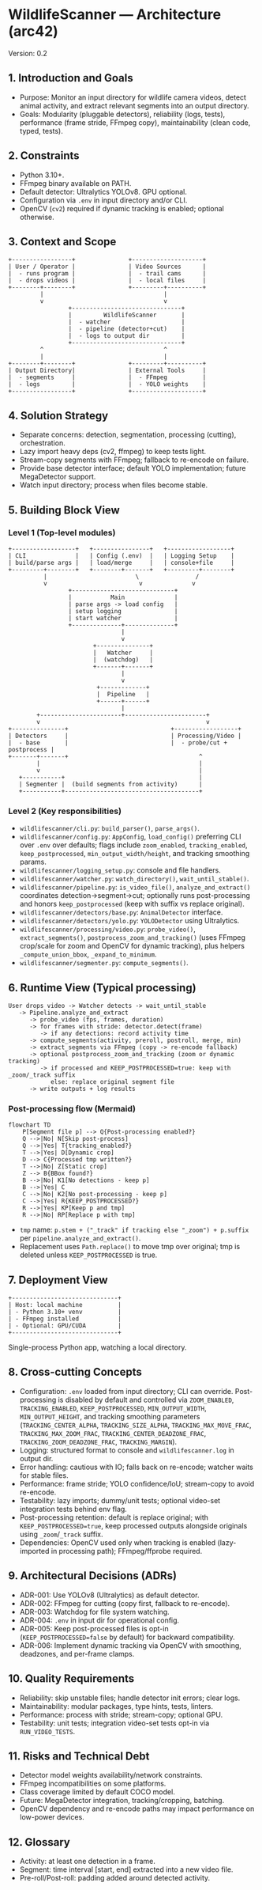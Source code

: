 # WildlifeScanner — Architecture (arc42)

Version: 0.2

## 1. Introduction and Goals
- Purpose: Monitor an input directory for wildlife camera videos, detect animal activity, and extract relevant segments into an output directory.
- Goals: Modularity (pluggable detectors), reliability (logs, tests), performance (frame stride, FFmpeg copy), maintainability (clean code, typed, tests).

## 2. Constraints
- Python 3.10+.
- FFmpeg binary available on PATH.
- Default detector: Ultralytics YOLOv8. GPU optional.
- Configuration via `.env` in input directory and/or CLI.
- OpenCV (`cv2`) required if dynamic tracking is enabled; optional otherwise.

## 3. Context and Scope
```
+-----------------+               +--------------------+
| User / Operator |               | Video Sources      |
|  - runs program |               |  - trail cams      |
|  - drops videos |               |  - local files     |
+--------+--------+               +---------+----------+
         |                                  |
         v                                  v
                 +-------------------------------+
                 |         WildlifeScanner       |
                 |  - watcher                    |
                 |  - pipeline (detector+cut)    |
                 |  - logs to output dir         |
                 +-------------------------------+
         ^                                  ^
         |                                  |
+--------+--------+               +---------+----------+
| Output Directory|               | External Tools     |
|  - segments     |               |  - FFmpeg          |
|  - logs         |               |  - YOLO weights    |
+-----------------+               +--------------------+
```

## 4. Solution Strategy
- Separate concerns: detection, segmentation, processing (cutting), orchestration.
- Lazy import heavy deps (cv2, ffmpeg) to keep tests light.
- Stream-copy segments with FFmpeg; fallback to re-encode on failure.
- Provide base detector interface; default YOLO implementation; future MegaDetector support.
- Watch input directory; process when files become stable.

## 5. Building Block View
### Level 1 (Top-level modules)
```
+------------------+   +----------------+   +------------------+
| CLI              |   | Config (.env)  |   | Logging Setup    |
| build/parse args |   | load/merge     |   | console+file     |
+---------+--------+   +--------+-------+   +---------+--------+
          |                         \                /
          v                          v              v
                 +-----------------------------+
                 |           Main              |
                 | parse args -> load config   |
                 | setup logging               |
                 | start watcher               |
                 +--------------+--------------+
                                |
                                v
                        +---------------+
                        |   Watcher     |
                        |  (watchdog)   |
                        +-------+-------+
                                |
                                v
                         +-------------+
                         |  Pipeline   |
                         +------+------+
                                |
        +-----------------------+-----------------------+
        v                                               v
+---------------+                             +------------------+
| Detectors     |                             | Processing/Video |
|  - base       |                             |  - probe/cut + postprocess |
+-------+-------+                                     ^
        |                                             |
        v                                             |
   +-----------+                                      |
   | Segmenter |  (build segments from activity)      |
   +-----------+--------------------------------------+
```

### Level 2 (Key responsibilities)
- `wildlifescanner/cli.py`: `build_parser()`, `parse_args()`.
- `wildlifescanner/config.py`: `AppConfig`, `load_config()` preferring CLI over `.env` over defaults; flags include `zoom_enabled`, `tracking_enabled`, `keep_postprocessed`, `min_output_width/height`, and tracking smoothing params.
- `wildlifescanner/logging_setup.py`: console and file handlers.
- `wildlifescanner/watcher.py`: `watch_directory()`, `wait_until_stable()`.
- `wildlifescanner/pipeline.py`: `is_video_file()`, `analyze_and_extract()` coordinates detection->segment->cut; optionally runs post-processing and honors `keep_postprocessed` (keep with suffix vs replace original).
- `wildlifescanner/detectors/base.py`: `AnimalDetector` interface.
- `wildlifescanner/detectors/yolo.py`: `YOLODetector` using Ultralytics.
- `wildlifescanner/processing/video.py`: `probe_video()`, `extract_segments()`, `postprocess_zoom_and_tracking()` (uses FFmpeg crop/scale for zoom and OpenCV for dynamic tracking), plus helpers `_compute_union_bbox`, `_expand_to_minimum`.
- `wildlifescanner/segmenter.py`: `compute_segments()`.

## 6. Runtime View (Typical processing)
```
User drops video -> Watcher detects -> wait_until_stable
   -> Pipeline.analyze_and_extract
      -> probe_video (fps, frames, duration)
      -> for frames with stride: detector.detect(frame)
         -> if any detections: record activity time
      -> compute_segments(activity, preroll, postroll, merge, min)
      -> extract_segments via FFmpeg (copy -> re-encode fallback)
      -> optional postprocess_zoom_and_tracking (zoom or dynamic tracking)
         -> if processed and KEEP_POSTPROCESSED=true: keep with _zoom/_track suffix
            else: replace original segment file
      -> write outputs + log results
```

### Post-processing flow (Mermaid)
```mermaid
flowchart TD
    P[Segment file p] --> Q{Post-processing enabled?}
    Q -->|No| N[Skip post-process]
    Q -->|Yes| T{tracking_enabled?}
    T -->|Yes| D[Dynamic crop]
    D --> C{Processed tmp written?}
    T -->|No| Z[Static crop]
    Z --> B{BBox found?}
    B -->|No| K1[No detections - keep p]
    B -->|Yes| C
    C -->|No| K2[No post-processing - keep p]
    C -->|Yes| R{KEEP_POSTPROCESSED?}
    R -->|Yes| KP[Keep p and tmp]
    R -->|No| RP[Replace p with tmp]
```

- `tmp` name: `p.stem + ("_track" if tracking else "_zoom") + p.suffix` per `pipeline.analyze_and_extract()`.
- Replacement uses `Path.replace()` to move tmp over original; tmp is deleted unless `KEEP_POSTPROCESSED` is true.

## 7. Deployment View
```
+------------------------------+
| Host: local machine          |
| - Python 3.10+ venv          |
| - FFmpeg installed           |
| - Optional: GPU/CUDA         |
+------------------------------+
```
Single-process Python app, watching a local directory.

## 8. Cross-cutting Concepts
- Configuration: `.env` loaded from input directory; CLI can override. Post-processing is disabled by default and controlled via `ZOOM_ENABLED`, `TRACKING_ENABLED`, `KEEP_POSTPROCESSED`, `MIN_OUTPUT_WIDTH`, `MIN_OUTPUT_HEIGHT`, and tracking smoothing parameters (`TRACKING_CENTER_ALPHA`, `TRACKING_SIZE_ALPHA`, `TRACKING_MAX_MOVE_FRAC`, `TRACKING_MAX_ZOOM_FRAC`, `TRACKING_CENTER_DEADZONE_FRAC`, `TRACKING_ZOOM_DEADZONE_FRAC`, `TRACKING_MARGIN`).
- Logging: structured format to console and `wildlifescanner.log` in output dir.
- Error handling: cautious with IO; falls back on re-encode; watcher waits for stable files.
- Performance: frame stride; YOLO confidence/IoU; stream-copy to avoid re-encode.
- Testability: lazy imports; dummy/unit tests; optional video-set integration tests behind env flag.
- Post-processing retention: default is replace original; with `KEEP_POSTPROCESSED=true`, keep processed outputs alongside originals using `_zoom`/`_track` suffix.
- Dependencies: OpenCV used only when tracking is enabled (lazy-imported in processing path); FFmpeg/ffprobe required.

## 9. Architectural Decisions (ADRs)
- ADR-001: Use YOLOv8 (Ultralytics) as default detector.
- ADR-002: FFmpeg for cutting (copy first, fallback to re-encode).
- ADR-003: Watchdog for file system watching.
- ADR-004: `.env` in input dir for operational config.
- ADR-005: Keep post-processed files is opt-in (`KEEP_POSTPROCESSED=false` by default) for backward compatibility.
- ADR-006: Implement dynamic tracking via OpenCV with smoothing, deadzones, and per-frame clamps.

## 10. Quality Requirements
- Reliability: skip unstable files; handle detector init errors; clear logs.
- Maintainability: modular packages, type hints, tests, linters.
- Performance: process with stride; stream-copy; optional GPU.
- Testability: unit tests; integration video-set tests opt-in via `RUN_VIDEO_TESTS`.

## 11. Risks and Technical Debt
- Detector model weights availability/network constraints.
- FFmpeg incompatibilities on some platforms.
- Class coverage limited by default COCO model.
- Future: MegaDetector integration, tracking/cropping, batching.
- OpenCV dependency and re-encode paths may impact performance on low-power devices.

## 12. Glossary
- Activity: at least one detection in a frame.
- Segment: time interval [start, end] extracted into a new video file.
- Pre-roll/Post-roll: padding added around detected activity.
